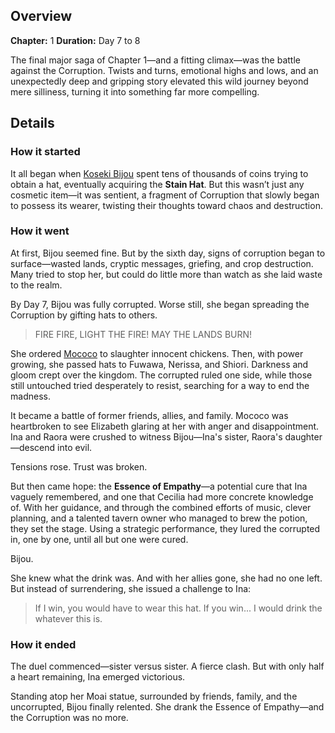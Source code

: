 <!-- title: The Corruption -->
<!-- quote: The corrupted shall take over these lands. -->
<!-- chapters: 0 -->
<!-- images: (Bijou walking across the corrupted lands), (Mococo pleading for Elizabeth's help), (Fuwawa, now corrupted, slaying her own dear chickens), (Ina's battle against her sister), (Bijou drinking the cure, ending the Corruption) -->
<!-- model: false -->

## Overview

**Chapter:** 1
**Duration:** Day 7 to 8

The final major saga of Chapter 1—and a fitting climax—was the battle against the Corruption. Twists and turns, emotional highs and lows, and an unexpectedly deep and gripping story elevated this wild journey beyond mere silliness, turning it into something far more compelling.

## Details

### How it started

It all began when [Koseki Bijou](#entry:bijou-entry) spent tens of thousands of coins trying to obtain a hat, eventually acquiring the **Stain Hat**. But this wasn’t just any cosmetic item—it was sentient, a fragment of Corruption that slowly began to possess its wearer, twisting their thoughts toward chaos and destruction.

### How it went

At first, Bijou seemed fine. But by the sixth day, signs of corruption began to surface—wasted lands, cryptic messages, griefing, and crop destruction. Many tried to stop her, but could do little more than watch as she laid waste to the realm.

By Day 7, Bijou was fully corrupted. Worse still, she began spreading the Corruption by gifting hats to others.

> FIRE FIRE, LIGHT THE FIRE!
> MAY THE LANDS BURN!

She ordered [Mococo](#entry:mococo-entry) to slaughter innocent chickens. Then, with power growing, she passed hats to Fuwawa, Nerissa, and Shiori. Darkness and gloom crept over the kingdom. The corrupted ruled one side, while those still untouched tried desperately to resist, searching for a way to end the madness.

It became a battle of former friends, allies, and family. Mococo was heartbroken to see Elizabeth glaring at her with anger and disappointment. Ina and Raora were crushed to witness Bijou—Ina's sister, Raora's daughter—descend into evil.

Tensions rose. Trust was broken.

But then came hope: the **Essence of Empathy**—a potential cure that Ina vaguely remembered, and one that Cecilia had more concrete knowledge of. With her guidance, and through the combined efforts of music, clever planning, and a talented tavern owner who managed to brew the potion, they set the stage. Using a strategic performance, they lured the corrupted in, one by one, until all but one were cured.

Bijou.

She knew what the drink was. And with her allies gone, she had no one left. But instead of surrendering, she issued a challenge to Ina:

> If I win, you would have to wear this hat.
> If you win... I would drink the whatever this is.

### How it ended

The duel commenced—sister versus sister. A fierce clash. But with only half a heart remaining, Ina emerged victorious.

Standing atop her Moai statue, surrounded by friends, family, and the uncorrupted, Bijou finally relented. She drank the Essence of Empathy—and the Corruption was no more.
